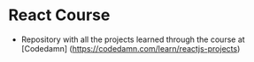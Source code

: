 # React Course

- Repository with all the projects learned through the course at [Codedamn] (https://codedamn.com/learn/reactjs-projects)
